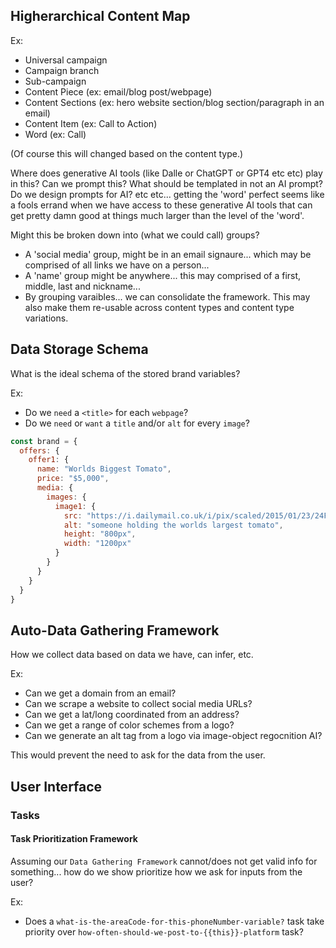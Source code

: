 ## Higherarchical Content Map
Ex:

- Universal campaign
- Campaign branch
- Sub-campaign
- Content Piece (ex: email/blog post/webpage)
- Content Sections (ex: hero website section/blog section/paragraph in an email)
- Content Item (ex: Call to Action)
- Word (ex: Call)

(Of course this will changed based on the content type.)

Where does generative AI tools (like Dalle or ChatGPT or GPT4 etc etc) play in this? Can we prompt this? What should be templated in not an AI prompt? Do we design prompts for AI? etc etc... getting the 'word' perfect seems like a fools errand when we have access to these generative AI tools that can get pretty damn good at things much larger than the level of the 'word'.

Might this be broken down into (what we could call) groups?
- A 'social media' group, might be in an email signaure... which may be comprised of all links we have on a person...
- A 'name' group might be anywhere... this may comprised of a first, middle, last and nickname...
- By grouping varaibles... we can consolidate the framework. This may also make them re-usable across content types and content type variations.

## Data Storage Schema
What is the ideal schema of the stored brand variables?

Ex:
- Do we `need` a `<title>` for each `webpage`?
- Do we `need` or `want` a `title` and/or `alt` for every `image`?

```js
const brand = {
  offers: {
    offer1: {
      name: "Worlds Biggest Tomato",
      price: "$5,000",
      media: {
        images: {
          image1: {
            src: "https://i.dailymail.co.uk/i/pix/scaled/2015/01/23/24F8A1AC00000578-0-image-a-50_1422015746402.jpg",
            alt: "someone holding the worlds largest tomato",
            height: "800px",
            width: "1200px"
          }
        }
      }
    }
  }
}
```

## Auto-Data Gathering Framework
How we collect data based on data we have, can infer, etc.

Ex:
- Can we get a domain from an email?
- Can we scrape a website to collect social media URLs?
- Can we get a lat/long coordinated from an address?
- Can we get a range of color schemes from a logo?
- Can we generate an alt tag from a logo via image-object regocnition AI?

This would prevent the need to ask for the data from the user.

## User Interface
### Tasks
#### Task Prioritization Framework

Assuming our `Data Gathering Framework` cannot/does not get valid info for something... how do we show prioritize how we ask for inputs from the user?

Ex:
- Does a `what-is-the-areaCode-for-this-phoneNumber-variable?` task take priority over `how-often-should-we-post-to-{{this}}-platform` task?
